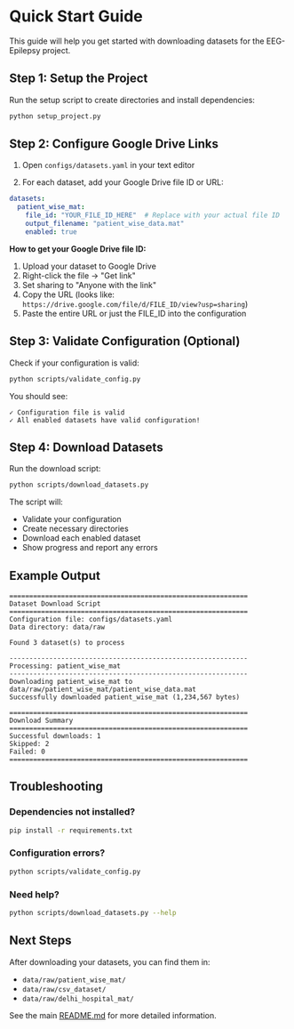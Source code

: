 # Quick Start Guide

This guide will help you get started with downloading datasets for the EEG-Epilepsy project.

## Step 1: Setup the Project

Run the setup script to create directories and install dependencies:

```bash
python setup_project.py
```

## Step 2: Configure Google Drive Links

1. Open `configs/datasets.yaml` in your text editor

2. For each dataset, add your Google Drive file ID or URL:

```yaml
datasets:
  patient_wise_mat:
    file_id: "YOUR_FILE_ID_HERE"  # Replace with your actual file ID
    output_filename: "patient_wise_data.mat"
    enabled: true
```

**How to get your Google Drive file ID:**

1. Upload your dataset to Google Drive
2. Right-click the file → "Get link"
3. Set sharing to "Anyone with the link"
4. Copy the URL (looks like: `https://drive.google.com/file/d/FILE_ID/view?usp=sharing`)
5. Paste the entire URL or just the FILE_ID into the configuration

## Step 3: Validate Configuration (Optional)

Check if your configuration is valid:

```bash
python scripts/validate_config.py
```

You should see:
```
✓ Configuration file is valid
✓ All enabled datasets have valid configuration!
```

## Step 4: Download Datasets

Run the download script:

```bash
python scripts/download_datasets.py
```

The script will:
- Validate your configuration
- Create necessary directories
- Download each enabled dataset
- Show progress and report any errors

## Example Output

```
============================================================
Dataset Download Script
============================================================
Configuration file: configs/datasets.yaml
Data directory: data/raw

Found 3 dataset(s) to process

------------------------------------------------------------
Processing: patient_wise_mat
------------------------------------------------------------
Downloading patient_wise_mat to data/raw/patient_wise_mat/patient_wise_data.mat
Successfully downloaded patient_wise_mat (1,234,567 bytes)

============================================================
Download Summary
============================================================
Successful downloads: 1
Skipped: 2
Failed: 0
============================================================
```

## Troubleshooting

### Dependencies not installed?

```bash
pip install -r requirements.txt
```

### Configuration errors?

```bash
python scripts/validate_config.py
```

### Need help?

```bash
python scripts/download_datasets.py --help
```

## Next Steps

After downloading your datasets, you can find them in:
- `data/raw/patient_wise_mat/`
- `data/raw/csv_dataset/`
- `data/raw/delhi_hospital_mat/`

See the main [README.md](README.md) for more detailed information.
